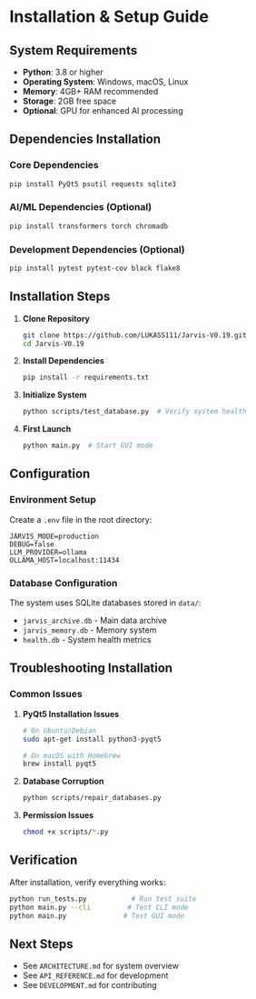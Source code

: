 # Installation & Setup Guide

## System Requirements

- **Python**: 3.8 or higher
- **Operating System**: Windows, macOS, Linux
- **Memory**: 4GB+ RAM recommended
- **Storage**: 2GB free space
- **Optional**: GPU for enhanced AI processing

## Dependencies Installation

### Core Dependencies
```bash
pip install PyQt5 psutil requests sqlite3
```

### AI/ML Dependencies (Optional)
```bash
pip install transformers torch chromadb
```

### Development Dependencies (Optional)
```bash
pip install pytest pytest-cov black flake8
```

## Installation Steps

1. **Clone Repository**
   ```bash
   git clone https://github.com/LUKASS111/Jarvis-V0.19.git
   cd Jarvis-V0.19
   ```

2. **Install Dependencies**
   ```bash
   pip install -r requirements.txt
   ```

3. **Initialize System**
   ```bash
   python scripts/test_database.py  # Verify system health
   ```

4. **First Launch**
   ```bash
   python main.py  # Start GUI mode
   ```

## Configuration

### Environment Setup
Create a `.env` file in the root directory:
```env
JARVIS_MODE=production
DEBUG=false
LLM_PROVIDER=ollama
OLLAMA_HOST=localhost:11434
```

### Database Configuration
The system uses SQLite databases stored in `data/`:
- `jarvis_archive.db` - Main data archive
- `jarvis_memory.db` - Memory system
- `health.db` - System health metrics

## Troubleshooting Installation

### Common Issues

1. **PyQt5 Installation Issues**
   ```bash
   # On Ubuntu/Debian
   sudo apt-get install python3-pyqt5
   
   # On macOS with Homebrew
   brew install pyqt5
   ```

2. **Database Corruption**
   ```bash
   python scripts/repair_databases.py
   ```

3. **Permission Issues**
   ```bash
   chmod +x scripts/*.py
   ```

## Verification

After installation, verify everything works:
```bash
python run_tests.py           # Run test suite
python main.py --cli         # Test CLI mode
python main.py              # Test GUI mode
```

## Next Steps

- See `ARCHITECTURE.md` for system overview
- See `API_REFERENCE.md` for development
- See `DEVELOPMENT.md` for contributing